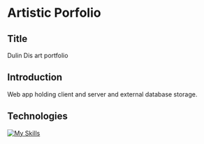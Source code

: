 # Artistic Porfolio

## Title
Dulin Dis art portfolio
## Introduction
Web app holding client and server and external database storage.
## Technologies
[![My Skills](https://skillicons.dev/icons?i=nodejs,express,firebase,docker,react,js,css,html,git&perline=3)](https://skillicons.dev)
